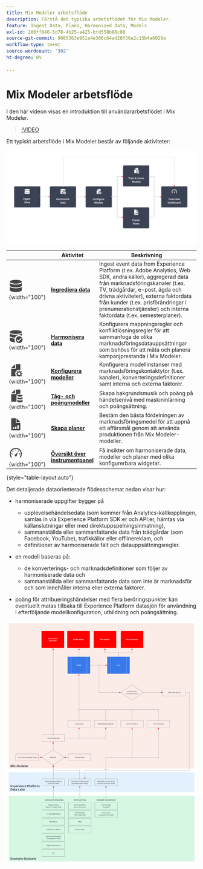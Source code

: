 ```yaml
---
title: Mix Modeler arbetsflöde
description: Förstå det typiska arbetsflödet för Mix Modeler.
feature: Ingest Data, Plans, Harmonized Data, Models
exl-id: 200ff846-5d78-4b25-a425-bfd558b88c88
source-git-commit: 9085363e951a4e306c64ad28f56e2c15b4a6029a
workflow-type: tm+mt
source-wordcount: '302'
ht-degree: 0%

---
```


# Mix Modeler arbetsflöde

I den här videon visas en introduktion till användararbetsflödet i Mix Modeler.

>[!VIDEO](https://video.tv.adobe.com/v/3424854/?learn=on)


Ett typiskt arbetsflöde i Mix Modeler består av följande aktiviteter:

![Alt-text](/help/assets//ApplicationWorkflow.svg)

|  | Aktivitet | Beskrivning |
|---|---|---|
| ![Data](/help/assets//icons/Data.svg){width="100"} | [**Ingrediera data**](../ingest-data/overview.md) | Ingest event data from Experience Platform (t.ex. Adobe Analytics, Web SDK, andra källor), aggregerad data från marknadsföringskanaler (t.ex. TV, trädgårdar, e-post, ägda och drivna aktiviteter), externa faktordata från kunder (t.ex. prisförändringar i prenumerationstjänster) och interna faktordata (t.ex. semesterplaner). |
| ![DataCheck](/help/assets//icons/DataCheck.svg){width="100"} | [**Harmonisera data**](../harmonize-data/overview.md) | Konfigurera mappningsregler och konfliktlösningsregler för att sammanfoga de olika marknadsföringsdatauppsättningar som behövs för att mäta och planera kampanjprestanda i Mix Modeler. |
| ![FileConfig](/help/assets//icons/FileGear.svg){width="100"} | [**Konfigurera modeller**](../models/create.md) | Konfigurera modellinstanser med marknadsföringskontaktytor (t.ex. kanaler), konverteringsdefinitioner samt interna och externa faktorer. |
| ![FileData](/help/assets//icons/FileData.svg){width="100"} | [**Tåg- och poängmodeller**](../models/overview.md) | Skapa bakgrundsmusik och poäng på händelsenivå med maskininlärning och poängsättning. |
| ![FileChart](/help/assets//icons/FileChart.svg){width="100"} | [**Skapa planer**](../plans/overview.md) | Bestäm den bästa fördelningen av marknadsföringsmedel för att uppnå ett affärsmål genom att använda produktionen från Mix Modeler-modeller. |
| ![Kontrollpanel](/help/assets//icons/Dashboard.svg){width="100"} | [**Översikt över instrumentpanel**](../dashboard/overview.md) | Få insikter om harmoniserade data, modeller och planer med olika konfigurerbara widgetar. |

{style="table-layout:auto"}

Det detaljerade dataorienterade flödesschemat nedan visar hur:

* harmoniserade uppgifter bygger på

   * upplevelsehändelsedata (som kommer från Analytics-källkopplingen, samlas in via Experience Platform SDK:er och API:er, hämtas via källanslutningar eller med direktuppspelningsinmatning),
   * sammanställda eller sammanfattande data från trädgårdar (som Facebook, YouTube), trafikkällor eller offlinereklam, och
   * definitioner av harmoniserade fält och datauppsättningsregler.

* en modell baseras på:

   * de konverterings- och marknadsdefinitioner som följer av harmoniserade data och
   * sammanställda eller sammanfattande data som inte är marknadsför och som innehåller interna eller externa faktorer.

* poäng för attribueringshändelser med flera beröringspunkter kan eventuellt matas tillbaka till Experience Platform datasjön för användning i efterföljande modellkonfiguration, utbildning och poängsättning.

![Omfattande arbetsflöde](/help/assets//comprehensive-workflow.svg)
